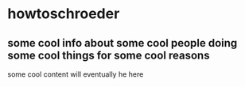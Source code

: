 # howtoschroeder

## some cool info about some cool people doing some cool things for some cool reasons

some cool content will eventually he here
